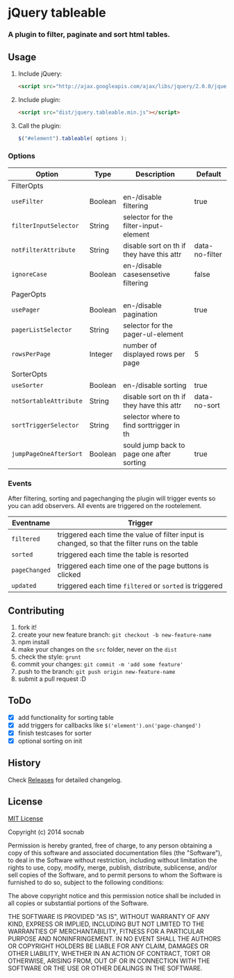 # jQuery tableable

### A plugin to filter, paginate and sort html tables.

## Usage

1. Include jQuery:

    ```html
    <script src="http://ajax.googleapis.com/ajax/libs/jquery/2.0.0/jquery.min.js"></script>
    ```

2. Include plugin:

    ```html
    <script src="dist/jquery.tableable.min.js"></script>
    ```

3. Call the plugin:

    ```javascript
    $("#element").tableable( options );
    ```

### Options

| Option                 | Type    | Description                               | Default        |
| ---------------------- | ------- | ----------------------------------------- | -------------- |
|FilterOpts||||
| `useFilter`            | Boolean | en-/disable filtering                     | true           |
| `filterInputSelector`  | String  | selector for the filter-input-element     |                |
| `notFilterAttribute`   | String  | disable sort on th if they have this attr | data-no-filter |
| `ignoreCase`           | Boolean | en-/disable casesensetive filtering       | false          |
|PagerOpts||||
| `usePager`             | Boolean | en-/disable pagination                    | true           |
| `pagerListSelector`    | String  | selector for the pager-ul-element         |                |
| `rowsPerPage`          | Integer | number of displayed rows per page         | 5              |
|SorterOpts||||
| `useSorter`            | Boolean | en-/disable sorting                       | true           |
| `notSortableAttribute` | String  | disable sort on th if they have this attr | data-no-sort   |
| `sortTriggerSelector`  | String  | selector where to find sorttrigger in th  |                |
| `jumpPageOneAfterSort` | Boolean | sould jump back to page one after sorting | true           |

### Events

After filtering, sorting and pagechanging the plugin will trigger events so you can add observers. All events are triggered on the rootelement.

| Eventname     | Trigger                                                                                        |
| ------------- | ---------------------------------------------------------------------------------------------- |
| `filtered`    | triggered each time the value of filter input is changed, so that the filter runs on the table |
| `sorted`      | triggered each time the table is resorted                                                      |
| `pageChanged` | triggered each time one of the page buttons is clicked                                         |
| `updated`     | triggered each time `filtered` or `sorted` is triggered                                        |


## Contributing

1. fork it!
2. create your new feature branch: `git checkout -b new-feature-name`
3. npm install
4. make your changes on the `src` folder, never on the `dist`
5. check the style: `grunt`
6. commit your changes: `git commit -m 'add some feature'`
7. push to the branch: `git push origin new-feature-name`
8. submit a pull request :D

## ToDo

- [x] add functionality for sorting table
- [x] add triggers for callbacks like `$('element').on('page-changed')`
- [x] finish testcases for sorter
- [x] optional sorting on init

## History

Check [Releases](https://github.com/socnab/tableable/releases) for detailed changelog.

## License

[MIT License](http://opensource.org/licenses/MIT)

Copyright (c) 2014 socnab

Permission is hereby granted, free of charge, to any person obtaining a copy
of this software and associated documentation files (the "Software"), to deal
in the Software without restriction, including without limitation the rights
to use, copy, modify, merge, publish, distribute, sublicense, and/or sell
copies of the Software, and to permit persons to whom the Software is
furnished to do so, subject to the following conditions:

The above copyright notice and this permission notice shall be included in
all copies or substantial portions of the Software.

THE SOFTWARE IS PROVIDED "AS IS", WITHOUT WARRANTY OF ANY KIND, EXPRESS OR
IMPLIED, INCLUDING BUT NOT LIMITED TO THE WARRANTIES OF MERCHANTABILITY,
FITNESS FOR A PARTICULAR PURPOSE AND NONINFRINGEMENT. IN NO EVENT SHALL THE
AUTHORS OR COPYRIGHT HOLDERS BE LIABLE FOR ANY CLAIM, DAMAGES OR OTHER
LIABILITY, WHETHER IN AN ACTION OF CONTRACT, TORT OR OTHERWISE, ARISING FROM,
OUT OF OR IN CONNECTION WITH THE SOFTWARE OR THE USE OR OTHER DEALINGS IN
THE SOFTWARE.


